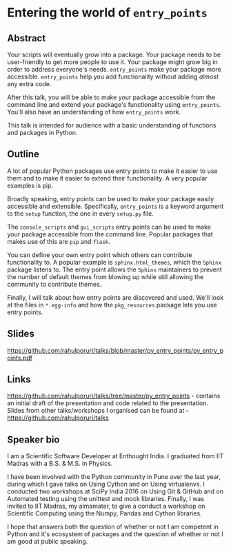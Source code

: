 Entering the world of `entry_points`
==================================


Abstract
--------

Your scripts will eventually grow into a package. Your package needs to be user-friendly to get more people to use it. Your package might grow big in order to address everyone's needs. `entry_points` make your package more accessible. `entry_points` help you add functionality without adding _almost_ any extra code.

After this talk, you will be able to make your package accessible from the command line and extend your package's functionality using `entry_points`. You'll also have an understanding of how `entry_points` work.

This talk is intended for audience with a basic understanding of functions and packages in Python.

Outline
-------

A lot of popular Python packages use entry points to make it easier to use them and to make it easier to extend their functionality. A very popular examples is pip.

Broadly speaking, entry points can be used to make your package easily accessible and extensible. Specifically, `entry_points` is a keyword argument to the `setup` function, the one in every `setup.py` file.

The `console_scripts` and `gui_scripts` entry points can be used to make your package accessible from the command line. Popular packages that makes use of this are `pip` and `flask`.

You can define your own entry point which others can contribute functionality to. A popular example is `sphinx.html_themes`, which the `Sphinx` package listens to. The entry point allows the `Sphinx` maintainers to prevent the number of default themes from blowing up while still allowing the community to contribute themes.

Finally, I will talk about how entry points are discovered and used. We'll look at the files in `*.egg-info` and how the `pkg_resources` package lets you use entry points.

Slides
------
https://github.com/rahulporuri/talks/blob/master/py_entry_points/py_entry_points.pdf

Links
-----
https://github.com/rahulporuri/talks/tree/master/py_entry_points - contains an initial draft of the presentation and code related to the presentation.
Slides from other talks/workshops I organised can be found at - https://github.com/rahulporuri/talks

Speaker bio
-----------
I am a Scientific Software Developer at Enthought India. I graduated from IIT Madras with a B.S. & M.S. in Physics.

I have been involved with the Python community in Pune over the last year, during which I gave talks on Using Cython and on Using virtualenvs. I conducted two workshops at SciPy India 2016 on Using Git & GitHub and on Automated testing using the unittest and mock libraries. Finally, I was invited to IIT Madras, my almamater, to give a conduct a workshop on Scientific Computing using the Numpy, Pandas and Cython libraries.

I hope that answers both the question of whether or not I am competent in Python and it's ecosystem of packages and the question of whether or not I am good at public speaking.
